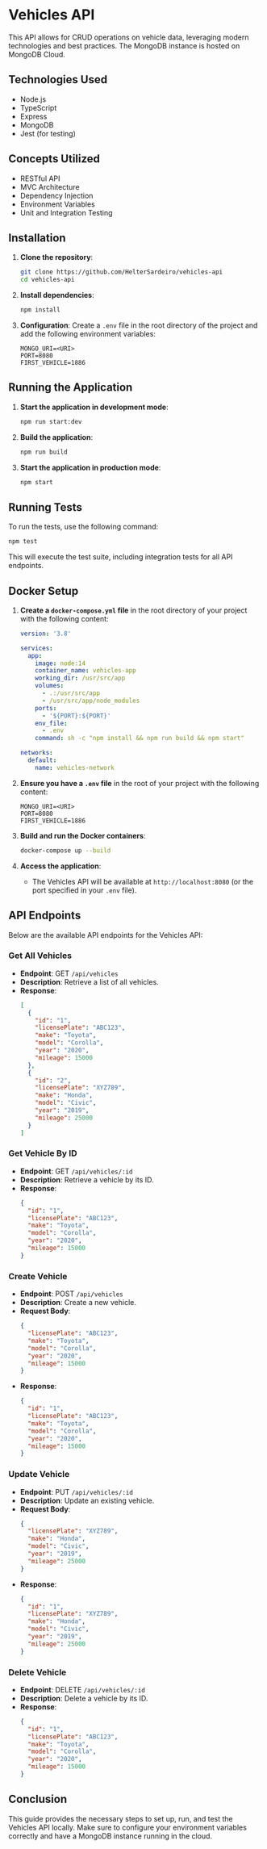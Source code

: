 
# Vehicles API

This API allows for CRUD operations on vehicle data, leveraging modern technologies and best practices. The MongoDB instance is hosted on MongoDB Cloud.

## Technologies Used

- Node.js
- TypeScript
- Express
- MongoDB
- Jest (for testing)

## Concepts Utilized

- RESTful API
- MVC Architecture
- Dependency Injection
- Environment Variables
- Unit and Integration Testing

## Installation

1. **Clone the repository**:
   ```sh
   git clone https://github.com/HelterSardeiro/vehicles-api
   cd vehicles-api
   ```

2. **Install dependencies**:
   ```sh
   npm install
   ```

3. **Configuration**:
   Create a `.env` file in the root directory of the project and add the following environment variables:
   ```env
   MONGO_URI=<URI>
   PORT=8080
   FIRST_VEHICLE=1886
   ```

## Running the Application

1. **Start the application in development mode**:
   ```sh
   npm run start:dev
   ```

2. **Build the application**:
   ```sh
   npm run build
   ```

3. **Start the application in production mode**:
   ```sh
   npm start
   ```

## Running Tests

To run the tests, use the following command:
```sh
npm test
```
This will execute the test suite, including integration tests for all API endpoints.

## Docker Setup

1. **Create a `docker-compose.yml` file** in the root directory of your project with the following content:
   ```yaml
   version: '3.8'

   services:
     app:
       image: node:14
       container_name: vehicles-app
       working_dir: /usr/src/app
       volumes:
         - .:/usr/src/app
         - /usr/src/app/node_modules
       ports:
         - '${PORT}:${PORT}'
       env_file:
         - .env
       command: sh -c "npm install && npm run build && npm start"

   networks:
     default:
       name: vehicles-network
   ```

2. **Ensure you have a `.env` file** in the root of your project with the following content:
   ```env
   MONGO_URI=<URI>
   PORT=8080
   FIRST_VEHICLE=1886
   ```

3. **Build and run the Docker containers**:
   ```sh
   docker-compose up --build
   ```

4. **Access the application**:
   - The Vehicles API will be available at `http://localhost:8080` (or the port specified in your `.env` file).

## API Endpoints

Below are the available API endpoints for the Vehicles API:

### Get All Vehicles

- **Endpoint**: GET `/api/vehicles`
- **Description**: Retrieve a list of all vehicles.
- **Response**:
  ```json
  [
    {
      "id": "1",
      "licensePlate": "ABC123",
      "make": "Toyota",
      "model": "Corolla",
      "year": "2020",
      "mileage": 15000
    },
    {
      "id": "2",
      "licensePlate": "XYZ789",
      "make": "Honda",
      "model": "Civic",
      "year": "2019",
      "mileage": 25000
    }
  ]
  ```

### Get Vehicle By ID

- **Endpoint**: GET `/api/vehicles/:id`
- **Description**: Retrieve a vehicle by its ID.
- **Response**:
  ```json
  {
    "id": "1",
    "licensePlate": "ABC123",
    "make": "Toyota",
    "model": "Corolla",
    "year": "2020",
    "mileage": 15000
  }
  ```

### Create Vehicle

- **Endpoint**: POST `/api/vehicles`
- **Description**: Create a new vehicle.
- **Request Body**:
  ```json
  {
    "licensePlate": "ABC123",
    "make": "Toyota",
    "model": "Corolla",
    "year": "2020",
    "mileage": 15000
  }
  ```
- **Response**:
  ```json
  {
    "id": "1",
    "licensePlate": "ABC123",
    "make": "Toyota",
    "model": "Corolla",
    "year": "2020",
    "mileage": 15000
  }
  ```

### Update Vehicle

- **Endpoint**: PUT `/api/vehicles/:id`
- **Description**: Update an existing vehicle.
- **Request Body**:
  ```json
  {
    "licensePlate": "XYZ789",
    "make": "Honda",
    "model": "Civic",
    "year": "2019",
    "mileage": 25000
  }
  ```
- **Response**:
  ```json
  {
    "id": "1",
    "licensePlate": "XYZ789",
    "make": "Honda",
    "model": "Civic",
    "year": "2019",
    "mileage": 25000
  }
  ```

### Delete Vehicle

- **Endpoint**: DELETE `/api/vehicles/:id`
- **Description**: Delete a vehicle by its ID.
- **Response**:
  ```json
  {
    "id": "1",
    "licensePlate": "ABC123",
    "make": "Toyota",
    "model": "Corolla",
    "year": "2020",
    "mileage": 15000
  }
  ```

## Conclusion

This guide provides the necessary steps to set up, run, and test the Vehicles API locally. Make sure to configure your environment variables correctly and have a MongoDB instance running in the cloud.
